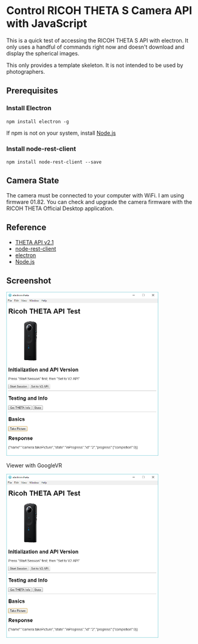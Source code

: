 # Control RICOH THETA S Camera API with JavaScript

This is a quick test of accessing the RICOH THETA S API
with electron. It only uses a handful of commands right now
and doesn't download and display the spherical images.

This only provides a template skeleton. It is not intended
to be used by photographers.

## Prerequisites

### Install Electron

    npm install electron -g

If npm is not on your system, install 
[Node.js](https://nodejs.org/en/)

### Install node-rest-client

    npm install node-rest-client --save

## Camera State
The camera must be connected to your computer with
WiFi. I am using firmware 01.82. You can check and 
upgrade the camera firmware with the RICOH THETA Official Desktop application.

## Reference
* [THETA API v2.1](https://developers.theta360.com/en/docs/v2.1/api_reference/)
* [node-rest-client](https://www.npmjs.com/package/node-rest-client)
* [electron](https://electron.atom.io/)
* [Node.js](https://nodejs.org/en/)

## Screenshot

![](doc/img/screenshot.png)

Viewer with GoogleVR

![](doc/img/screenshot.png)
